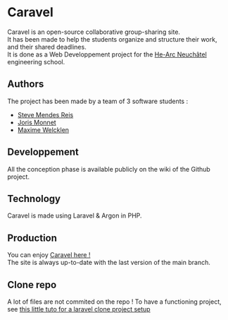 # Caravel
Caravel is an open-source collaborative group-sharing site.\
It has been made to help the students organize and structure their work, and their shared deadlines.\
It is done as a Web Developpement project for the [He-Arc Neuchâtel](https://www.he-arc.ch/) engineering school.

## Authors
The project has been made by a team of 3 software students :
* [Steve Mendes Reis](https://github.com/M4n0x)
* [Joris Monnet](https://github.com/JorisMonnet)
* [Maxime Welcklen](https://github.com/maximewel)

## Developpement
All the conception phase is available publicly on the wiki of the Github project.

## Technology
Caravel is made using Laravel & Argon in PHP.

## Production
You can enjoy [Caravel here !](https://caravel.srvz-webapp.he-arc.ch/groups)\
The site is always up-to-date with the last version of the main branch.

## Clone repo
A lot of files are not commited on the repo ! To have a functioning project, see [this little tuto for a laravel clone project setup](https://devmarketer.io/learn/setup-laravel-project-cloned-github-com/)